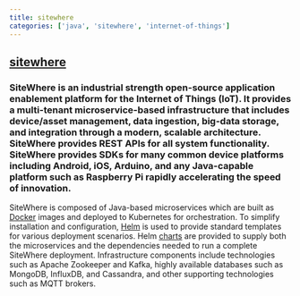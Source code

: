 ```yaml
---
title: sitewhere
categories: ['java', 'sitewhere', 'internet-of-things']
---
```

## [sitewhere](https://github.com/sitewhere/sitewhere)

### SiteWhere is an industrial strength open-source application enablement platform for the Internet of Things (IoT). It provides a multi-tenant microservice-based infrastructure that includes device/asset management, data ingestion, big-data storage, and integration through a modern, scalable architecture.  SiteWhere provides REST APIs for all system functionality.  SiteWhere provides SDKs for many common device platforms including Android, iOS, Arduino, and any Java-capable platform such as Raspberry Pi rapidly accelerating the speed of innovation.


SiteWhere is composed of Java-based microservices which are built as
[Docker](https://www.docker.com/) images and deployed to Kubernetes for
orchestration. To simplify installation and configuration, [Helm](https://helm.sh/) 
is used to provide standard templates for various deployment scenarios. Helm
[charts](https://github.com/sitewhere/sitewhere-recipes/tree/master/charts)
are provided to supply both the microservices and the dependencies needed to 
run a complete SiteWhere deployment. Infrastructure components include 
technologies such as Apache Zookeeper and Kafka, highly available databases such
as MongoDB, InfluxDB, and Cassandra, and other supporting technologies 
such as MQTT brokers.
